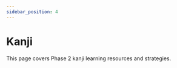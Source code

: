 ```yaml
---
sidebar_position: 4
---
```


# Kanji

This page covers Phase 2 kanji learning resources and strategies.

